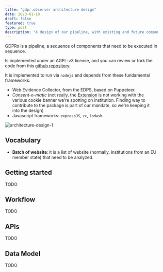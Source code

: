 ```yaml
---
title: "gdpr.observer architecture design"
date: 2023-01-18
draft: false
featured: true
type: post
description: "A design of our pipeline, with existing and future components"
---
```


GDPRo is a pipeline, a sequence of components that need to be executed in sequence.

Is implemented under an AGPL-v3 license, and you can review or fork the code from this [github repository](https://github.com/vecna/gdpr.observer).


It is implemented to run via `nodejs` and depends from these fundamental frameworks:
* Web Evidence Collector, from the EDPS, based on Puppeteer.
* _Consent-o-matic_ (not really, the [Extension](https://github.com/cavi-au/Consent-O-Matic) is not working with the various cookie banner we're spotting on institution. Finding way to contribute to the package is part of our mandate, so we're keeping it into the design)
* Javascript frameworks: `expressJS`, `zx`, `lodash`.

![architecture-design-1](/images/design/architecture-1.jpg)

<!-- https://miro.com/app/board/uXjVPvt9YPs=/ -->

## Vocabulary

* **Batch of website**: it is a list of website (normally, institutions from an EU member state) that need to be analyzed.

## Getting started

TODO 

## Workflow

TODO 

## APIs

TODO 

## Data Model

TODO 


